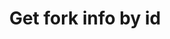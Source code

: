 ---
title: Get fork info by id
api:
  file: bazel-binopenapiopenapiopenapiopenapi.swagger.json
  operationId: GetForkInfo
hidden: false
---